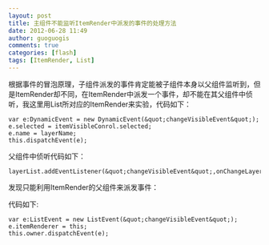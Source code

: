 ```yaml
---
layout: post
title: 主组件不能监听ItemRender中派发的事件的处理方法
date: 2012-06-28 11:49
author: guoguogis
comments: true
categories: [flash]
tags: [ItemRender, List]
---
```

根据事件的冒泡原理，子组件派发的事件肯定能被子组件本身以父组件监听到，但是ItemRender却不同，在ItemRender中派发一个事件，却不能在其父组件中侦听，我这里用List所对应的ItemRender来实验，代码如下：

```
var e:DynamicEvent = new DynamicEvent(&quot;changeVisibleEvent&quot;);
e.selected = itemVisibleConrol.selected;
e.name = layerName;
this.dispatchEvent(e);
```

父组件中侦听代码如下：
```
layerList.addEventListener(&quot;changeVisibleEvent&quot;,onChangeLayerVisible);
```

发现只能利用ItemRender的父组件来派发事件：

代码如下:
```
var e:ListEvent = new ListEvent(&quot;changeVisibleEvent&quot;);
e.itemRenderer = this;
this.owner.dispatchEvent(e);
```